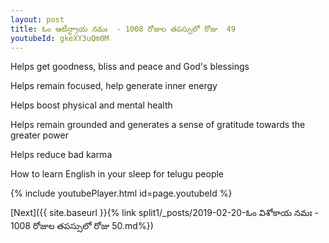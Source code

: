 ```yaml
---
layout: post
title: ఓం ఆటీన్ద్రాయ నమః  - 1008 రోజుల తపస్సులో రోజు  49
youtubeId: gkeXY3uQm0M
---
```

 
 
Helps get goodness, bliss and peace and God's blessings
 
Helps remain focused, help generate inner energy 
 
Helps boost physical and mental health 
 
Helps remain grounded and generates a sense of gratitude towards the greater power 
 
Helps reduce bad karma
 
How to learn English in your sleep for telugu people
 
 
 
 


{% include youtubePlayer.html id=page.youtubeId %}
 
[Next]({{ site.baseurl }}{% link split1/_posts/2019-02-20-ఓం విశోకాయ నమః  - 1008 రోజుల తపస్సులో రోజు  50.md%})
 
